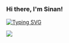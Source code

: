 ### Hi there, I'm Sinan!



[![Typing SVG](https://readme-typing-svg.demolab.com?font=Fira+Code&pause=1000&color=000000&random=false&width=435&lines=Computer+Engineer;Mobile+Application+Developer)](https://git.io/typing-svg)



![](http://github-profile-summary-cards.vercel.app/api/cards/profile-details?username=sdemir60&theme=yeblu)
